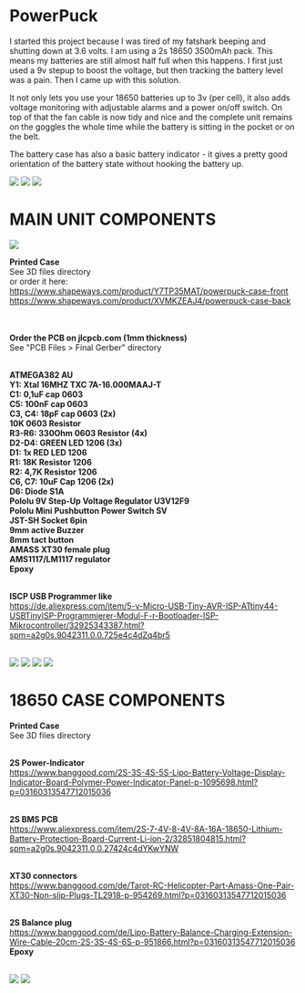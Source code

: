 # PowerPuck
I started this project because I was tired of my fatshark beeping and shutting down at 3.6 volts. I am using a 2s 18650 3500mAh pack. This means my batteries are still almost half full when this happens. I first just used a 9v stepup to boost the voltage, but then tracking the battery level was a pain. Then I came up with this solution. 

It not only lets you use your 18650 batteries up to 3v (per cell), it also adds voltage monitoring with adjustable alarms and a power on/off switch. On top of that the fan cable is now tidy and nice and the complete unit remains on the goggles the whole time while the battery is sitting in the pocket or on the belt.

The battery case has also a basic battery indicator - it gives a pretty good orientation of the battery state without hooking the battery up. 

<img src="https://raw.githubusercontent.com/skaman82/PowerPuck/master/pictures/unit.jpg"/>
<img src="https://raw.githubusercontent.com/skaman82/PowerPuck/master/pictures/unit2.jpg"/>


<img src="https://raw.githubusercontent.com/skaman82/PowerPuck/master/pictures/operation_f.jpg"/>


# MAIN UNIT COMPONENTS
<img src="https://raw.githubusercontent.com/skaman82/PowerPuck/master/PCB%20Files/Final%20Gerber/square%20Rev22.jpg"/>

<b>Printed Case</b></br>
See 3D files directory</br>
or order it here:</br>
https://www.shapeways.com/product/Y7TP35MAT/powerpuck-case-front</br>
https://www.shapeways.com/product/XVMKZEAJ4/powerpuck-case-back</br>
</br></br>

<b>Order the PCB on jlcpcb.com (1mm thickness)</b></br>
See "PCB Files > Final Gerber" directory</br></br>

<b>ATMEGA382 AU</b></br>
<b>Y1: Xtal 16MHZ TXC 7A-16.000MAAJ-T</b></br>
<b>C1: 0,1uF cap 0603</b></br>
<b>C5: 100nF cap 0603</b></br>
<b>C3, C4: 18pF cap 0603 (2x)</b></br>
<b>10K 0603 Resistor</b></br>
<b>R3-R6: 330Ohm 0603 Resistor (4x)</b></br>
<b>D2-D4: GREEN LED 1206 (3x)</b></br>
<b>D1: 1x RED LED 1206</b></br>
<b>R1: 18K Resistor 1206</b></br>
<b>R2: 4,7K Resistor 1206</b></br>
<b>C6, C7: 10uF Cap 1206 (2x)</b></br>
<b>D6: Diode S1A</b></br>
<b>Pololu 9V Step-Up Voltage Regulator U3V12F9</b></br>
<b>Pololu Mini Pushbutton Power Switch SV</b></br>
<b>JST-SH Socket 6pin</b></br>
<b>9mm active Buzzer</b></br>
<b>8mm tact button</b></br>
<b>AMASS XT30 female plug</b></br>
<b>AMS1117/LM1117 regulator</b></br>
<b>Epoxy</b></br></br>



<b>ISCP USB Programmer like</b></br>
https://de.aliexpress.com/item/5-v-Micro-USB-Tiny-AVR-ISP-ATtiny44-USBTinyISP-Programmierer-Modul-F-r-Bootloader-ISP-Mikrocontroller/32925343387.html?spm=a2g0s.9042311.0.0.725e4c4dZq4br5</br></br>


<img src="https://raw.githubusercontent.com/skaman82/PowerPuck/master/pictures/wiring.jpg"/>

<img src="https://raw.githubusercontent.com/skaman82/PowerPuck/master/pictures/iscp.jpg"/>

<img src="https://raw.githubusercontent.com/skaman82/PowerPuck/master/pictures/oled.jpg"/>

<img src="https://raw.githubusercontent.com/skaman82/PowerPuck/master/pictures/soldered.jpg"/>



# 18650 CASE COMPONENTS
<b>Printed Case</b></br>
See 3D files directory</br></br>

<b>2S Power-Indicator</b></br>
https://www.banggood.com/2S-3S-4S-5S-Lipo-Battery-Voltage-Display-Indicator-Board-Polymer-Power-Indicator-Panel-p-1095698.html?p=03160313547712015036</br></br>

<b>2S BMS PCB</b></br>
https://www.aliexpress.com/item/2S-7-4V-8-4V-8A-16A-18650-Lithium-Battery-Protection-Board-Current-Li-ion-2/32851804815.html?spm=a2g0s.9042311.0.0.27424c4dYKwYNW</br></br>

<b>XT30 connectors</b></br>
https://www.banggood.com/de/Tarot-RC-Helicopter-Part-Amass-One-Pair-XT30-Non-slip-Plugs-TL2918-p-954269.html?p=03160313547712015036</br></br>

<b>2S Balance plug</b></br>
https://www.banggood.com/de/Lipo-Battery-Balance-Charging-Extension-Wire-Cable-20cm-2S-3S-4S-6S-p-951866.html?p=03160313547712015036
</br>
<b>Epoxy</b></br></br>

<img src="https://raw.githubusercontent.com/skaman82/PowerPuck/master/pictures/case1.jpg"/>
<img src="https://raw.githubusercontent.com/skaman82/PowerPuck/master/pictures/case2.jpg"/>
